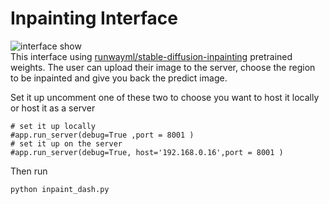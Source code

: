 # Inpainting Interface
![interface show](inpainting_interface.git)  
This interface using [runwayml/stable-diffusion-inpainting](https://huggingface.co/runwayml/stable-diffusion-inpainting) pretrained weights. The user can upload their image to the server, choose the region to be inpainted and give you back the predict image.

Set it up uncomment one of these two to choose you want to host it locally or host it as a server 
```
# set it up locally
#app.run_server(debug=True ,port = 8001 )
# set it up on the server
#app.run_server(debug=True, host='192.168.0.16',port = 8001 )
```
Then run

```python inpaint_dash.py```
